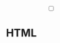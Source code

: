 <!DOCTYPE html>
<html lang="en">
<head>
    <meta charset="UTF-8">
    <meta name="viewport" content="width=device-width, initial-scale=1.0">
    
   
</head>
<body>
    <center>
        <input type="checkbox" name="" id="">
    </center>
    <div></div>
    <marquee direction="right">
        <center>
            <h1>HTML </h1>
        </center>
    </marquee>
</body>
</html>
